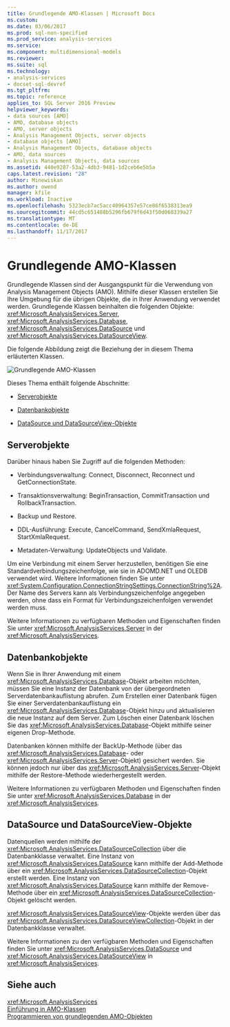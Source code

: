 ```yaml
---
title: Grundlegende AMO-Klassen | Microsoft Docs
ms.custom: 
ms.date: 03/06/2017
ms.prod: sql-non-specified
ms.prod_service: analysis-services
ms.service: 
ms.component: multidimensional-models
ms.reviewer: 
ms.suite: sql
ms.technology:
- analysis-services
- docset-sql-devref
ms.tgt_pltfrm: 
ms.topic: reference
applies_to: SQL Server 2016 Preview
helpviewer_keywords:
- data sources [AMO]
- AMO, database objects
- AMO, server objects
- Analysis Management Objects, server objects
- database objects [AMO]
- Analysis Management Objects, database objects
- AMO, data sources
- Analysis Management Objects, data sources
ms.assetid: 440e9287-53a2-4db3-9481-1d2ceb6e5b5a
caps.latest.revision: "28"
author: Minewiskan
ms.author: owend
manager: kfile
ms.workload: Inactive
ms.openlocfilehash: 5323ecb7ac5acc40964357e57ce86f6538313ea9
ms.sourcegitcommit: 44cd5c651488b5296fb679f6d43f50d068339a27
ms.translationtype: MT
ms.contentlocale: de-DE
ms.lasthandoff: 11/17/2017
---
```

# <a name="amo-fundamental-classes"></a>Grundlegende AMO-Klassen
  Grundlegende Klassen sind der Ausgangspunkt für die Verwendung von Analysis Management Objects (AMO). Mithilfe dieser Klassen erstellen Sie Ihre Umgebung für die übrigen Objekte, die in Ihrer Anwendung verwendet werden. Grundlegende Klassen beinhalten die folgenden Objekte: <xref:Microsoft.AnalysisServices.Server>, <xref:Microsoft.AnalysisServices.Database>, <xref:Microsoft.AnalysisServices.DataSource> und <xref:Microsoft.AnalysisServices.DataSourceView>.  
  
 Die folgende Abbildung zeigt die Beziehung der in diesem Thema erläuterten Klassen.  
  
 ![Grundlegende AMO-Klassen](../../../analysis-services/multidimensional-models/analysis-management-objects/media/amo-fundamentalclasses.gif "grundlegende AMO-Klassen")  
  
 Dieses Thema enthält folgende Abschnitte:  
  
-   [Serverobjekte](#ServerObjects)  
  
-   [Datenbankobjekte](#DatabaseObjects)  
  
-   [DataSource und DataSourceView-Objekte](#DSandDSV)  
  
##  <a name="ServerObjects"></a>Serverobjekte  
 Darüber hinaus haben Sie Zugriff auf die folgenden Methoden:  
  
-   Verbindungsverwaltung: Connect, Disconnect, Reconnect und GetConnectionState.  
  
-   Transaktionsverwaltung: BeginTransaction, CommitTransaction und RollbackTransaction.  
  
-   Backup und Restore.  
  
-   DDL-Ausführung: Execute, CancelCommand, SendXmlaRequest, StartXmlaRequest.  
  
-   Metadaten-Verwaltung: UpdateObjects und Validate.  
  
 Um eine Verbindung mit einem Server herzustellen, benötigen Sie eine Standardverbindungszeichenfolge, wie sie in ADOMD.NET und OLEDB verwendet wird. Weitere Informationen finden Sie unter <xref:System.Configuration.ConnectionStringSettings.ConnectionString%2A>. Der Name des Servers kann als Verbindungszeichenfolge angegeben werden, ohne dass ein Format für Verbindungszeichenfolgen verwendet werden muss.  
  
 Weitere Informationen zu verfügbaren Methoden und Eigenschaften finden Sie unter <xref:Microsoft.AnalysisServices.Server> in der <xref:Microsoft.AnalysisServices>.  
  
##  <a name="DatabaseObjects"></a>Datenbankobjekte  
 Wenn Sie in Ihrer Anwendung mit einem <xref:Microsoft.AnalysisServices.Database>-Objekt arbeiten möchten, müssen Sie eine Instanz der Datenbank von der übergeordneten Serverdatenbankauflistung abrufen. Zum Erstellen einer Datenbank fügen Sie einer Serverdatenbankauflistung ein <xref:Microsoft.AnalysisServices.Database>-Objekt hinzu und aktualisieren die neue Instanz auf dem Server. Zum Löschen einer Datenbank löschen Sie das <xref:Microsoft.AnalysisServices.Database>-Objekt mithilfe seiner eigenen Drop-Methode.  
  
 Datenbanken können mithilfe der BackUp-Methode (über das <xref:Microsoft.AnalysisServices.Database>- oder <xref:Microsoft.AnalysisServices.Server>-Objekt) gesichert werden. Sie können jedoch nur über das <xref:Microsoft.AnalysisServices.Server>-Objekt mithilfe der Restore-Methode wiederhergestellt werden.  
  
 Weitere Informationen zu verfügbaren Methoden und Eigenschaften finden Sie unter <xref:Microsoft.AnalysisServices.Database> in der <xref:Microsoft.AnalysisServices>.  
  
##  <a name="DSandDSV"></a>DataSource und DataSourceView-Objekte  
 Datenquellen werden mithilfe der <xref:Microsoft.AnalysisServices.DataSourceCollection> über die Datenbankklasse verwaltet. Eine Instanz von <xref:Microsoft.AnalysisServices.DataSource> kann mithilfe der Add-Methode über ein <xref:Microsoft.AnalysisServices.DataSourceCollection>-Objekt erstellt werden. Eine Instanz von <xref:Microsoft.AnalysisServices.DataSource> kann mithilfe der Remove-Methode über ein <xref:Microsoft.AnalysisServices.DataSourceCollection>-Objekt gelöscht werden.  
  
 <xref:Microsoft.AnalysisServices.DataSourceView>-Objekte werden über das <xref:Microsoft.AnalysisServices.DataSourceViewCollection>-Objekt in der Datenbankklasse verwaltet.  
  
 Weitere Informationen zu den verfügbaren Methoden und Eigenschaften finden Sie unter <xref:Microsoft.AnalysisServices.DataSource> und <xref:Microsoft.AnalysisServices.DataSourceView> in <xref:Microsoft.AnalysisServices>.  
  
## <a name="see-also"></a>Siehe auch  
 <xref:Microsoft.AnalysisServices>   
 [Einführung in AMO-Klassen](../../../analysis-services/multidimensional-models/analysis-management-objects/amo-classes-introduction.md)   
 [Programmieren von grundlegenden AMO-Objekten](../../../analysis-services/multidimensional-models/analysis-management-objects/programming-amo-fundamental-objects.md)  
  
  
